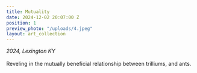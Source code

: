```yaml
---
title: Mutuality
date: 2024-12-02 20:07:00 Z
position: 1
preview_photo: "/uploads/4.jpeg"
layout: art_collection
---
```


*2024, Lexington KY* <br>
<br>
Reveling in the mutually beneficial relationship between trilliums, and ants. 
